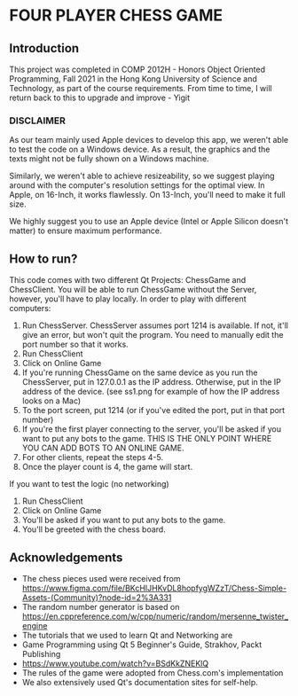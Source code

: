 # FOUR PLAYER CHESS GAME

## Introduction
This project was completed in COMP 2012H - Honors Object Oriented Programming, Fall 2021 in the Hong Kong University of Science and Technology, as part of the course requirements. From time to time, I will return back to this to upgrade and improve - Yigit
### DISCLAIMER
As our team mainly used Apple devices to develop this app, we weren't able to test the code on a Windows device. As a result, the graphics and the texts might not be fully shown on a Windows machine. 

Similarly, we weren't able to achieve resizeability, so we suggest playing around with the computer's resolution settings for the optimal view. In Apple, on 16-Inch, it works flawlessly. On 13-Inch, you'll need to make it full size.

We highly suggest you to use an Apple device (Intel or Apple Silicon doesn't matter) to ensure maximum performance.

## How to run? 
This code comes with two different Qt Projects: ChessGame and ChessClient. You will be able to run ChessGame without the Server, however, you'll have to play locally. In order to play with different computers: 
1) Run ChessServer.  ChessServer assumes port 1214 is available. If not, it'll give an error, but won't quit the program. You need to manually edit the port number so that it works. 
2) Run ChessClient
3) Click on Online Game
4) If you're running ChessGame on the same device as you run the ChessServer, put in 127.0.0.1 as the IP address. Otherwise, put in the IP address of the device. (see ss1.png for example of how the IP address looks on a Mac) 
5) To the port screen, put 1214 (or if you've edited the port, put in that port number)
6) If you're the first player connecting to the server, you'll be asked if you want to put any bots to the game. THIS IS THE ONLY POINT WHERE YOU CAN ADD BOTS TO AN ONLINE GAME.
7) For other clients, repeat the steps 4-5. 
8) Once the player count is 4, the game will start. 

If you want to test the logic (no networking) 
1) Run ChessClient
2) Click on Online Game
3) You'll be asked if you want to put any bots to the game. 
4) You'll be greeted with the chess board.


## Acknowledgements
* The chess pieces used were received from https://www.figma.com/file/BKcHIJHKvDL8hopfygWZzT/Chess-Simple-Assets-(Community)?node-id=2%3A331
* The random number generator is based on https://en.cppreference.com/w/cpp/numeric/random/mersenne_twister_engine
* The tutorials that we used to learn Qt and Networking are
* Game Programming using Qt 5 Beginner's Guide, Strakhov, Packt Publishing
* https://www.youtube.com/watch?v=BSdKkZNEKlQ
* The rules of the game were adopted from Chess.com's implementation
* We also extensively used Qt's documentation sites for self-help.
